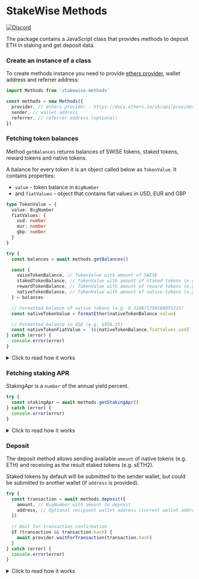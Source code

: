 # StakeWise Methods

[![Discord](https://user-images.githubusercontent.com/7288322/34471967-1df7808a-efbb-11e7-9088-ed0b04151291.png)](https://discord.gg/2BSdr2g)

The package contains a JavaScript class that provides
methods to deposit ETH in staking and get deposit data.

### Create an instance of a class
To create methods instance you need to provide [ethers provider](https://docs.ethers.io/v5/api/providers/provider/),
wallet address and referrer address:

```js
import Methods from 'stakewise-methods'

const methods = new Methods({
  provider, // ethers provider - https://docs.ethers.io/v5/api/providers/provider/
  sender, // wallet address
  referrer, // referrer address (optional)
})
```

### Fetching token balances
Method `getBalances` returns balances of SWISE tokens, staked
tokens, reward tokens and native tokens.

A balance for every token it is an object called below as
`TokenValue`. It contains properties: 
- `value` - token balance in `BigNumber`
- and `fiatValues` - object that contains fiat values in USD,
EUR and GBP

```typescript
type TokenValue = {
  value: BigNumber
  fiatValues: {
    usd: number
    eur: number
    gbp: number
  }
}
```
```js
try {
  const balances = await methods.getBalances()

  const {
    swiseTokenBalance, // TokenValue with amount of SWISE 
    stakedTokenBalance, // TokenValue with amount of staked tokens (e.g. sETH2)
    rewardTokenBalance, // TokenValue with amount of reward tokens (e.g. rETH2)
    nativeTokenBalance, // TokenValue with amount of native tokens (e.g. ETH)
  } = balances

  // Formatted balance of native tokens (e.g. 0.318871759160055215)
  const nativeTokenValue = formatEther(nativeTokenBalance.value)

  // Formatted balance in USD (e.g. $956.35)
  const nativeTokenFiatValue = `$${nativeTokenBalance.fiatValues.usd}`
} catch (error) {
  console.error(error)
}
```

<details>
<summary>Click to read how it works</summary>

To get balances we make requests:

1. Get native token balance: `provider.getBalance(sender)`

2. Get staked token balance: `stakedTokenContract.balanceOf(sender)`
   Staked token contract address: `0xFe2e637202056d30016725477c5da089Ab0A043A`

3. Get reward token balance: `rewardTokenContract.balanceOf(sender)`
   Reward token contract address: `0x20BC832ca081b91433ff6c17f85701B6e92486c5`

4. Get SWISE token balance: `swiseTokenContract.balanceOf(sender)`
   SWISE token contract address: `0x48C3399719B582dD63eB5AADf12A40B4C3f52FA2`

5. Get fiat rates to calculate fiat balances:
   `Promise.all([
   ethUsd.latestAnswer(),
   eurUsd.latestAnswer(),
   gbpUsd.latestAnswer(),
   ])
   `

EthUsd rate contract address: `0x5f4eC3Df9cbd43714FE2740f5E3616155c5b8419`

EurUsd rate contract address: `0xb49f677943BC038e9857d61E7d053CaA2C1734C1`

GbpUsd rate contract address: `0x5c0Ab2d9b5a7ed9f470386e82BB36A3613cDd4b5`
</details>

### Fetching staking APR
StakingApr is a `number` of the annual yield percent.

```js
try {
  const stakingApr = await methods.getStakingApr()
} catch (error) {
  console.error(error)
}
```

<details>
<summary>Click to read how it works</summary>

Reward token contract address: `0x20BC832ca081b91433ff6c17f85701B6e92486c5`

- Get reward token protocol fee: `rewardTokenContract.protocolFee()`

- Get pool stats: `https://api.stakewise.io/pool-stats/`
  Returns object with validatorsAPR number

Staking APR calculation:
```javascript
const { validatorsAPR } = poolStats

const maintainerFee = protocolFee.toNumber()
const stakingAPR = validatorsAPR - validatorsAPR * (maintainerFee / 10_000)
```
</details>


### Deposit

The deposit method allows sending available `amount` of
native tokens (e.g. ETH) and receiving as the result
staked tokens (e.g. sETH2).

Staked tokens by default will be submitted to the
sender wallet, but could be submitted to another
wallet (if `address` is provided).

```js
try {
  const transaction = await methods.deposit({
    amount, // BigNumber with amount to deposit
    address, // Optional recipient wallet address (current wallet address by default)
  })
  
  // Wait for transaction confirmation
  if (transaction && transaction.hash) {
    await provider.waitForTransaction(transaction.hash)
  }
} catch (error) {
  console.error(error)
}
```


<details>
<summary>Click to read how it works</summary>

Pool contract address: `0xC874b064f465bdD6411D45734b56fac750Cda29A`

First we are estimating gas, and after that sending
deposit.

To estimate gas we call `this.provider.getFeeData()`
to get `{ maxFeePerGas, maxPriorityFeePerGas }` and
call pool contract gas estimation method.

Depending on provided referrer and receiver addresses
there are different methods should be called.

**Gas estimation with referrer**

On each call we have to provide parameters:<br />
`from` which is the sender address,<br />
and `value` which is the BigNumber amount to deposit.

If receiver address is the same as the address of the
current wallet, we call:

`poolContract.estimateGas.stakeWithReferrer(referrer, { from, value })`

If not, we provide receiver address and call:

`poolContract.estimateGas.stakeWithReferrerOnBehalf(referrer, address, { from, value })`


**Gas estimation without referrer**

If receiver address is the same as the current wallet
address, we call:

`poolContract.estimateGas.stake({ from, value })`

If receiver address is not the same as the current wallet
address, we call:

`poolContract.estimateGas.stakeOnBehalf(address, { from, value })`

As the result in each case we'll receive gasLimit (BigNumber).
This value we increase on 1000 to be able to spend a bit more
gas if it will be needed:

```javascript
const gasLimit = await estimateGas()

return gasLimit
  .mul(10000)
  .add(1000)
  .div(10000)
```

The next step is to send deposit, to make the deposit
call we need to create a signed contract:

```javascript
const signer = provider.getUncheckedSigner(address)
const signedContract = poolContract.connect(signer)
```

Now, after gas estimation we have:

```typescript
maxFeePerGas: null | BigNumber
maxPriorityFeePerGas: null | BigNumber
gasLimit: BigNumber
```

We need to provide these parameters to the next contract call
to send deposit.

The call is similar to gas estimation since it has
different methods that should be called depending on
provided referrer and receiver addresses.

**Deposit with referrer**

If receiver address is the same as the current wallet
address, we call:

`signedContract.stakeWithReferrer(referrer, { maxFeePerGas, maxPriorityFeePerGas, gasLimit })`

If not, we provide receiver address and call:

`signedContract.stakeWithReferrerOnBehalf(referrer, address, { maxFeePerGas, maxPriorityFeePerGas, gasLimit })`

**Deposit without referrer**

If receiver address is the same as the current wallet
address, we call:

`signedContract.stake({ maxFeePerGas, maxPriorityFeePerGas, gasLimit })`

If receiver address is not the same as the current wallet
address, we call:

`signedContract.stakeOnBehalf(address, { maxFeePerGas, maxPriorityFeePerGas, gasLimit })`

As the result in each case we'll receive `ContractTransaction`.
We can wait until transaction will be confirmed and after that
to update balances we can call getBalances()
</details>
